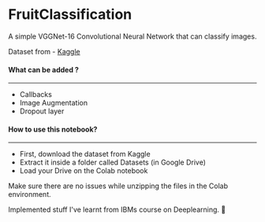 # FruitClassification

A simple VGGNet-16 Convolutional Neural Network that can classify images.

Dataset from - [Kaggle](https://www.kaggle.com/moltean/fruits)

#### What can be added ?
---
- Callbacks
- Image Augmentation
- Dropout layer

#### How to use this notebook?
---
- First, download the dataset from Kaggle
- Extract it inside a folder called Datasets (in Google Drive)
- Load your Drive on the Colab notebook

Make sure there are no issues while unzipping the files in the Colab environment.

Implemented stuff I've learnt from IBMs course on Deeplearning. 🙂
